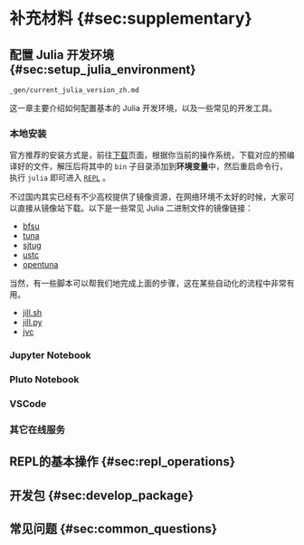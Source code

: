 # 补充材料 {#sec:supplementary}

## 配置 Julia 开发环境 {#sec:setup_julia_environment}

```{.include}
_gen/current_julia_version_zh.md
```

这一章主要介绍如何配置基本的 Julia 开发环境，以及一些常见的开发工具。

### 本地安装

官方推荐的安装方式是，前往[下载](https://julialang.org/downloads/#current_stable_release)页面，根据你当前的操作系统，下载对应的预编译好的文件，解压后将其中的 `bin` 子目录添加到**环境变量**中，然后重启命令行，执行 `julia` 即可进入 [`REPL`](@sec:REPL) 。

不过国内其实已经有不少高校提供了镜像资源，在网络环境不太好的时候，大家可以直接从镜像站下载。以下是一些常见 Julia 二进制文件的镜像链接：

- [bfsu](https://mirrors.bfsu.edu.cn/julia-releases/bin/)
- [tuna](https://mirrors.tuna.tsinghua.edu.cn/julia-releases/bin/)
- [sjtug](https://mirrors.sjtug.sjtu.edu.cn/julia-releases/bin/)
- [ustc](https://mirrors.ustc.edu.cn/julia-releases/bin/)
- [opentuna](https://opentuna.cn/julia-releases/bin/)

当然，有一些脚本可以帮我们地完成上面的步骤，这在某些自动化的流程中非常有用。

- [jill.sh](https://github.com/abelsiqueira/jill)
- [jill.py](https://github.com/johnnychen94/jill.py)
- [jvc](https://github.com/songxianxu/jvc)

### Jupyter Notebook

### Pluto Notebook

### VSCode

### 其它在线服务

## REPL的基本操作 {#sec:repl_operations}

## 开发包 {#sec:develop_package}

## 常见问题 {#sec:common_questions}